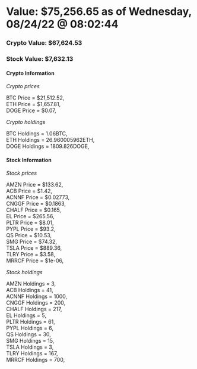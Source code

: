 # Value: $75,256.65 as of Wednesday, 08/24/22 @ 08:02:44 

### Crypto Value: $67,624.53

### Stock Value: $7,632.13

#### Crypto Information 
*Crypto prices* 

BTC Price = $21,512.52,  
ETH Price = $1,657.81,  
DOGE Price = $0.07,  


*Crypto holdings* 

BTC Holdings = 1.06BTC,  
ETH Holdings = 26.960005962ETH,  
DOGE Holdings = 1809.826DOGE,  


#### Stock Information 

*Stock prices* 

AMZN Price = $133.62,  
ACB Price = $1.42,  
ACNNF Price = $0.02773,  
CNGGF Price = $0.1863,  
CHALF Price = $0.165,  
EL Price = $265.56,  
PLTR Price = $8.01,  
PYPL Price = $93.2,  
QS Price = $10.53,  
SMG Price = $74.32,  
TSLA Price = $889.36,  
TLRY Price = $3.58,  
MRRCF Price = $1e-06,  


*Stock holdings* 

AMZN Holdings = 3,  
ACB Holdings = 41,  
ACNNF Holdings = 1000,  
CNGGF Holdings = 200,  
CHALF Holdings = 217,  
EL Holdings = 5,  
PLTR Holdings = 61,  
PYPL Holdings = 6,  
QS Holdings = 30,  
SMG Holdings = 15,  
TSLA Holdings = 3,  
TLRY Holdings = 167,  
MRRCF Holdings = 700,  


